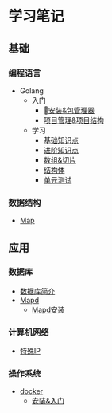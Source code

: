 # 学习笔记
## 基础
### 编程语言
- Golang
    - 入门
        - [安装&包管理器](/basics/language/golang/start.md)
        - [项目管理&项目结构](/basics/language/golang/temple.md)
    - 学习
        - [基础知识点](/basics/language/golang/base.md)
        - [进阶知识点](/basics/language/golang/advanced.md)
        - [数组&切片](/basics/language/golang/array-slice.md)
        - [结构体](/basics/language/golang/struct.md)
        - [单元测试](/basics/language/golang/utilTest.md)

### 数据结构
- [Map](/basics/dataStructure/Map.md)
## 应用
### 数据库
- [数据库简介](/application/database/readme.md)
- [Mapd](/application/database/mapd/Mapd.md)
    - [Mapd安装](/application/database/mapd/InstallMapd.md)
### 计算机网络
- [特殊IP](/application/network/special_ip.md)
### 操作系统
- [docker](/application/os/lxc/docker/summary.md)
    - [安装&入门](/application/os/lxc/docker/how_to_use.md)

